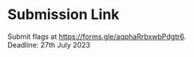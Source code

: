 # Submission Link
Submit flags at https://forms.gle/aqphaRrbxwbPdgtr6. <br>
Deadline: 27th July 2023
